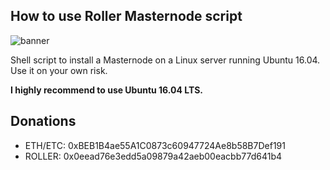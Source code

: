 ## How to use Roller Masternode script

![banner](https://raw.githubusercontent.com/GalaxyPool/roller-mn/master/image/banner.png)

Shell script to install a Masternode on a Linux server running Ubuntu 16.04. Use it on your own risk.

**I highly recommend to use Ubuntu 16.04 LTS.**

## Donations

  * ETH/ETC: 0xBEB1B4ae55A1C0873c60947724Ae8b58B7Def191
  * ROLLER: 0x0eead76e3edd5a09879a42aeb00eacbb77d641b4
